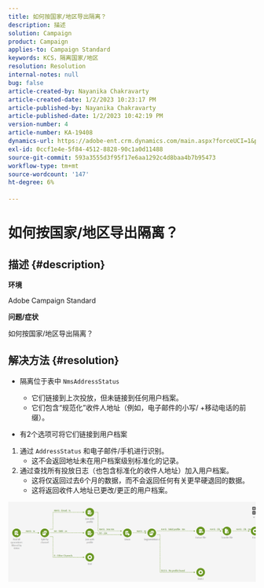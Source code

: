 ```yaml
---
title: 如何按国家/地区导出隔离？
description: 描述
solution: Campaign
product: Campaign
applies-to: Campaign Standard
keywords: KCS，隔离国家/地区
resolution: Resolution
internal-notes: null
bug: false
article-created-by: Nayanika Chakravarty
article-created-date: 1/2/2023 10:23:17 PM
article-published-by: Nayanika Chakravarty
article-published-date: 1/2/2023 10:42:19 PM
version-number: 4
article-number: KA-19408
dynamics-url: https://adobe-ent.crm.dynamics.com/main.aspx?forceUCI=1&pagetype=entityrecord&etn=knowledgearticle&id=94c3250c-ec8a-ed11-81ac-6045bd006c82
exl-id: 0ccf1e4e-5f84-4512-8828-90c1a0d11488
source-git-commit: 593a3555d3f95f17e6aa1292c4d8baa4b7b95473
workflow-type: tm+mt
source-wordcount: '147'
ht-degree: 6%

---
```


# 如何按国家/地区导出隔离？

## 描述 {#description}


<b>环境</b>

Adobe Campaign Standard

<b>问题/症状</b>

如何按国家/地区导出隔离？


## 解决方法 {#resolution}


- 隔离位于表中 `NmsAddressStatus`
   - 它们链接到上次投放，但未链接到任何用户档案。
   - 它们包含“规范化”收件人地址（例如，电子邮件的小写/ +移动电话的前缀）。


- 有2个选项可将它们链接到用户档案


1. 通过 `AddressStatus` 和电子邮件/手机进行识别。
   - 这不会返回地址未在用户档案级别标准化的记录。
2. 通过查找所有投放日志（也包含标准化的收件人地址）加入用户档案。
   - 这将仅返回过去6个月的数据，而不会返回任何有关更早硬退回的数据。
   - 这将返回收件人地址已更改/更正的用户档案。


![](assets/9aa27d94-2bce-ec11-a7b5-0022480a8e40.png)
